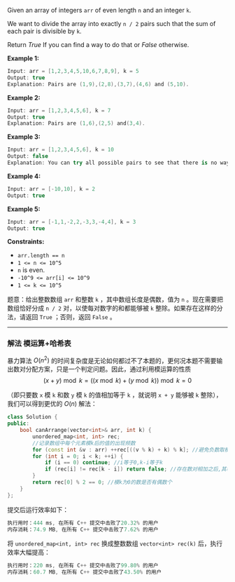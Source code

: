<div class="notranslate"><p>Given an array of integers <code>arr</code> of even length <code>n</code> and an integer <code>k</code>.</p>

<p>We want to divide the array into exactly <code>n /&nbsp;2</code> pairs such that the sum of each pair is divisible by <code>k</code>.</p>

<p>Return <em>True</em> If you can find a way to do that or <em>False</em> otherwise.</p>
 
<p><strong>Example 1:</strong></p>

```swift
Input: arr = [1,2,3,4,5,10,6,7,8,9], k = 5
Output: true
Explanation: Pairs are (1,9),(2,8),(3,7),(4,6) and (5,10).
```

 
<p><strong>Example 2:</strong></p>

```swift
Input: arr = [1,2,3,4,5,6], k = 7
Output: true
Explanation: Pairs are (1,6),(2,5) and(3,4).
```

 
<p><strong>Example 3:</strong></p>

```swift
Input: arr = [1,2,3,4,5,6], k = 10
Output: false
Explanation: You can try all possible pairs to see that there is no way to divide arr into 3 pairs each with sum divisible by 10.
```

 
<p><strong>Example 4:</strong></p>
 

```swift
Input: arr = [-10,10], k = 2
Output: true
```

<p><strong>Example 5:</strong></p>

```swift
Input: arr = [-1,1,-2,2,-3,3,-4,4], k = 3
Output: true
```

 
 
<p><strong>Constraints:</strong></p>

<ul>
	<li><code>arr.length == n</code></li>
	<li><code>1 &lt;= n &lt;= 10^5</code></li>
	<li><code>n</code> is even.</li>
	<li><code>-10^9 &lt;= arr[i] &lt;= 10^9</code></li>
	<li><code>1 &lt;= k &lt;= 10^5</code></li>
</ul>
</div>

题意：给出整数数组 `arr` 和整数 `k` ，其中数组长度是偶数，值为 `n` 。现在需要把数组恰好分成 `n / 2` 对，以使每对数字的和都能够被 `k` 整除。如果存在这样的分法，请返回 `True` ；否则，返回 `False` 。

---
### 解法 模运算+哈希表
暴力算法 $O(n^2)$ 的时间复杂度是无论如何都过不了本题的，更何况本题不需要输出数对分配方案，只是一个判定问题。因此，通过利用模运算的性质 $$(x + y) \bmod k =  ((x \bmod k) + (y \bmod k)) \bmod k = 0$$

（即只要数 `x` 模 `k` 和数 `y` 模 `k` 的值相加等于 `k` ，就说明 `x + y` 能够被 `k` 整除），我们可以得到更优的 $O(n)$ 解法：
```cpp
class Solution {
public:
    bool canArrange(vector<int>& arr, int k) {
        unordered_map<int, int> rec;
        //记录数组中每个元素模k后的值的出现频数
        for (const int &v : arr) ++rec[((v % k) + k) % k]; //避免负数取模和取余的差异
        for (int i = 0; i < k; ++i) {
            if (i == 0) continue; //i等于0,k-i等于k
            if (rec[i] != rec[k - i]) return false; //存在数对相加之后,其和不能被k整除
        }
        return rec[0] % 2 == 0; //模k为0的数是否有偶数个
    }
};
```
提交后运行效率如下：
```cpp
执行用时：444 ms, 在所有 C++ 提交中击败了20.32% 的用户
内存消耗：74.9 MB, 在所有 C++ 提交中击败了7.62% 的用户
```
将 `unordered_map<int, int> rec` 换成整数数组 `vector<int> rec(k)` 后，执行效率大幅提高：
```cpp
执行用时：220 ms, 在所有 C++ 提交中击败了99.80% 的用户
内存消耗：60.7 MB, 在所有 C++ 提交中击败了43.50% 的用户
```
